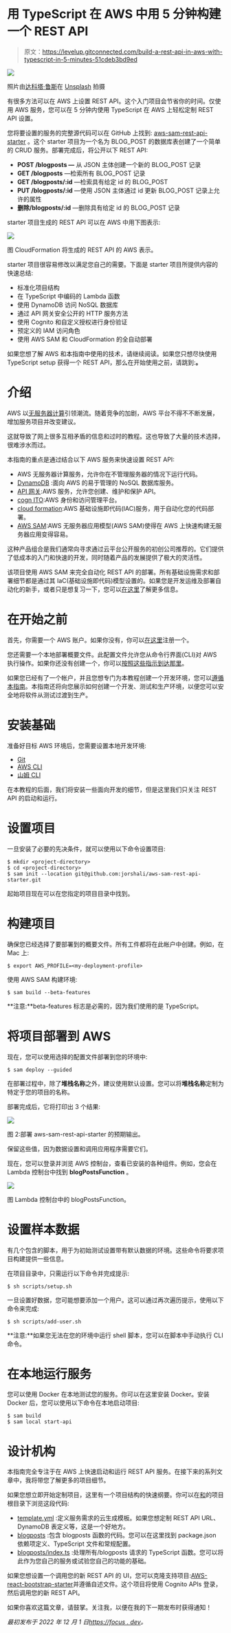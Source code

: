# 用 TypeScript 在 AWS 中用 5 分钟构建一个 REST API

> 原文：<https://levelup.gitconnected.com/build-a-rest-api-in-aws-with-typescript-in-5-minutes-51cdeb3bd9ed>

![](img/3a0ccc0fe7c16c078b809981c69701bc.png)

照片由[达科塔·鲁斯](https://unsplash.com/@dakotaroosphotography?utm_source=unsplash&utm_medium=referral&utm_content=creditCopyText)在 [Unsplash](https://unsplash.com/s/photos/framework?utm_source=unsplash&utm_medium=referral&utm_content=creditCopyText) 拍摄

有很多方法可以在 AWS 上设置 REST API。这个入门项目会节省你的时间。仅使用 AWS 服务，您可以在 5 分钟内使用 TypeScript 在 AWS 上轻松定制 REST API 设置。

您将要设置的服务的完整源代码可以在 GitHub 上找到: [aws-sam-rest-api-starter](https://github.com/jorshali/aws-sam-rest-api-starter) 。这个 starter 项目为一个名为 BLOG_POST 的数据库表创建了一个简单的 CRUD 服务。部署完成后，将公开以下 REST API:

*   **POST /blogposts —** 从 JSON 主体创建一个新的 BLOG_POST 记录
*   **GET /blogposts** —检索所有 BLOG_POST 记录
*   **GET /blogposts/:id** —检索具有给定 id 的 BLOG_POST
*   **PUT /blogposts/:id** —使用 JSON 主体通过 id 更新 BLOG_POST 记录上允许的属性
*   **删除/blogposts/:id** —删除具有给定 id 的 BLOG_POST 记录

starter 项目生成的 REST API 可以在 AWS 中用下图表示:

![](img/efa065d12c37c711bf56281c1dc2b215.png)

图 CloudFormation 将生成的 REST API 的 AWS 表示。

starter 项目很容易修改以满足您自己的需要。下面是 starter 项目所提供内容的快速总结:

*   标准化项目结构
*   在 TypeScript 中编码的 Lambda 函数
*   使用 DynamoDB 访问 NoSQL 数据库
*   通过 API 网关安全公开的 HTTP 服务方法
*   使用 Cognito 和自定义授权进行身份验证
*   预定义的 IAM 访问角色
*   使用 AWS SAM 和 CloudFormation 的全自动部署

如果您想了解 AWS 和本指南中使用的技术，请继续阅读。如果您只想尽快使用 TypeScript setup 获得一个 REST API，那么在开始使用之前，请跳到:**。**

# 介绍

AWS 以[无服务器计算](https://focus.dev/4-ways-serverless-accelerates-your-digital-transformation/)引领潮流。随着竞争的加剧，AWS 平台不得不不断发展，增加服务项目并改变建议。

这就导致了网上很多互相矛盾的信息和过时的教程。这也导致了大量的技术选择，很难涉水而过。

本指南的重点是通过结合以下 AWS 服务来快速设置 REST API:

*   AWS 无服务器计算服务，允许你在不管理服务器的情况下运行代码。
*   [DynamoDB](https://aws.amazon.com/dynamodb/) :面向 AWS 的易于管理的 NoSQL 数据库服务。
*   [API 网关](https://aws.amazon.com/api-gateway/):AWS 服务，允许您创建、维护和保护 API。
*   [cogn ITO](https://aws.amazon.com/cognito/):AWS 身份和访问管理平台。
*   [cloud formation](https://aws.amazon.com/cloudformation/):AWS 基础设施即代码(IAC)服务，用于自动化您的代码部署。
*   [AWS SAM](https://aws.amazon.com/serverless/sam/):AWS 无服务器应用模型(AWS SAM)使得在 AWS 上快速构建无服务器应用变得容易。

这种产品组合是我们通常向寻求通过云平台公开服务的初创公司推荐的。它们提供了低成本的入门和快速的开发，同时随着产品的发展提供了极大的灵活性。

该项目使用 AWS SAM 来完全自动化 REST API 的部署。所有基础设施需求和部署细节都是通过其 IaC(基础设施即代码)模型设置的。如果您是开发运维及部署自动化的新手，或者只是想复习一下，您可以[在这里](https://focus.dev/why-i-spend-more-on-coffee-than-devops/)了解更多信息。

# 在开始之前

首先，你需要一个 AWS 账户。如果你没有，你可以[在这里](https://aws.amazon.com/)注册一个。

您还需要一个本地部署概要文件。此配置文件允许您从命令行界面(CLI)对 AWS 执行操作。如果你还没有创建一个，你可以[按照这些指示到达那里](https://docs.aws.amazon.com/cli/latest/userguide/cli-configure-profiles.html)。

如果您已经有了一个帐户，并且您想专门为本教程创建一个开发环境，您可以[遵循本指南](https://focus.dev/serverless-patterns-creating-deployment-environments-in-aws-with-organizations/)。本指南还将向您展示如何创建一个开发、测试和生产环境，以便您可以安全地将软件从测试过渡到生产。

# 安装基础

准备好目标 AWS 环境后，您需要设置本地开发环境:

*   [Git](https://github.com/git-guides/install-git)
*   [AWS CLI](https://docs.aws.amazon.com/cli/latest/userguide/getting-started-install.html)
*   [山姆 CLI](https://docs.aws.amazon.com/serverless-application-model/latest/developerguide/install-sam-cli.html)

在本教程的后面，我们将安装一些面向开发的细节，但是这里我们只关注 REST API 的启动和运行。

# 设置项目

一旦安装了必要的先决条件，就可以使用以下命令设置项目:

```
$ mkdir <project-directory>
$ cd <project-directory>
$ sam init --location git@github.com:jorshali/aws-sam-rest-api-starter.git
```

起始项目现在可以在您指定的项目目录中找到。

# 构建项目

确保您已经选择了要部署到的概要文件。所有工件都将在此帐户中创建。例如，在 Mac 上:

```
$ export AWS_PROFILE=<my-deployment-profile>
```

使用 AWS SAM 构建环境:

```
$ sam build --beta-features
```

**注意:**beta-features 标志是必需的，因为我们使用的是 TypeScript。

# 将项目部署到 AWS

现在，您可以使用选择的配置文件部署到您的环境中:

```
$ sam deploy --guided
```

在部署过程中，除了**堆栈名称**之外，建议使用默认设置。您可以将**堆栈名称**定制为特定于您的项目的名称。

部署完成后，它将打印出 3 个结果:

![](img/3f70f1905f7c8993f6368be56f9da102.png)

图 2:部署 aws-sam-rest-api-starter 的预期输出。

保留这些值，因为数据设置和调用应用程序需要它们。

现在，您可以登录并浏览 AWS 控制台，查看已安装的各种组件。例如，您会在 Lambda 控制台中找到 **blogPostsFunction** 。

![](img/731eb33cd346ca6503e52c61581bbbf5.png)

图 Lambda 控制台中的 blogPostsFunction。

# 设置样本数据

有几个包含的脚本，用于为初始测试设置带有默认数据的环境。这些命令将要求项目构建提供一些信息。

在项目目录中，只需运行以下命令并完成提示:

```
$ sh scripts/setup.sh
```

一旦设置好数据，您可能想要添加一个用户。这可以通过再次遍历提示，使用以下命令来完成:

```
$ sh scripts/add-user.sh
```

**注意:**如果您无法在您的环境中运行 shell 脚本，您可以在脚本中手动执行 CLI 命令。

# 在本地运行服务

您可以使用 Docker 在本地测试您的服务。你可以在这里安装 Docker。安装 Docker 后，您可以使用以下命令在本地启动项目:

```
$ sam build
$ sam local start-api
```

# 设计机构

本指南完全专注于在 AWS 上快速启动和运行 REST API 服务。在接下来的系列文章中，我将带您了解更多的项目细节。

如果您想立即开始定制项目，这里有一个项目结构的快速纲要。你可以在[和](https://code.visualstudio.com/download)的项目根目录下浏览这段代码:

*   [template.yml](https://github.com/jorshali/aws-sam-rest-api-starter/blob/main/template.yml) :定义服务需求的云生成模板。如果您想定制 REST API URL、DynamoDB 表定义等，这是一个好地方。
*   [blogposts](https://github.com/jorshali/aws-sam-rest-api-starter/tree/main/blogposts) :包含 blogposts 函数的代码。您可以在这里找到 package.json 依赖项定义、TypeScript 文件和常规配置。
*   [blogposts/index.ts](https://github.com/jorshali/aws-sam-rest-api-starter/blob/main/blogposts/index.ts) :处理所有/blogposts 请求的 TypeScript 函数。您可以将此作为您自己的服务或试验您自己的功能的基础。

如果您想设置一个调用您的新 REST API 的 UI，您可以克隆支持项目:[AWS-react-bootstrap-starter](https://github.com/jorshali/aws-react-bootstrap-starter)并遵循自述文件。这个项目将使用 Cognito APIs 登录，然后调用您的新 REST API。

如果你喜欢这篇文章，请鼓掌。关注我，以便在我的下一期发布时获得通知！

*最初发布于 2022 年 12 月 1 日*[*https://focus . dev*](https://focus.dev/build-a-rest-api-in-aws-with-typescript-in-5-minutes/)*。*